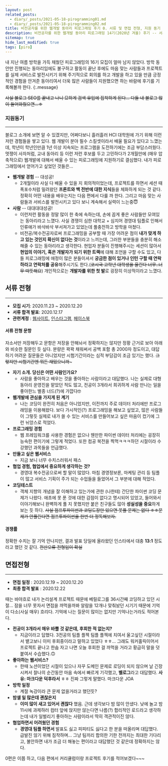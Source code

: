 ```yaml
---
layout: post
related_posts:
  - diary/_posts/2021-05-18-pirogramming01.md
  - diary/_posts/2021-05-18-pirogramming02.md
title: 비전공자를 위한 웹개발 동아리 피로그래밍 후기 0. 서류 및 면접 전형, 지원 동기
description: 비전공자를 위한 웹개발 동아리 피로그래밍 14기(2020년 겨울) 후기 -- 서류 및 면접 전형, 그리고 지원 동기
sitemap: true
hide_last_modified: true
tags: [piro]
---
```


내 지난 여름 방학을 가득 채웠던 피로그래밍의 16기 모집이 얼마 남지 않았다. 방학 동안만 진행되는 동아리임에도 불구하고 활동이 끝난 후에도 마음 맞는 사람들과 프로젝트를 실제 서비스로 발전시키기 위해 주기적으로 회의를 하고 개발을 하고 있을 만큼 긍정적인 경험을 안겨준 동아리여서 더욱 많은 사람들이 지원했으면 하는 바람에 후기를 기록해볼까 한다.
{:.message}

~~사실 블로그 SEO를 끝내고 나니 묘하게 검색 유입에 집착하게 된다... 다들 내 블로그 많이 들어와줬으면...ㅎ~~

### 지원동기

---

블로그 소개에 보면 알 수 있겠지만, 어쩌다보니 흘러흘러 HCI 대학원에 가기 위해 이런저런 경험들을 쌓고 있다. 웹 개발이 분야 필수 스킬셋이라서 배울 필요가 있다고 느꼈는데, 학년이 학년인만큼 1년 이상 지속되는 프로그램을 도전하기에는 조금 부담스러웠다. 멋쟁이 사자처럼, 교내 동아리 등 이런 저런 후보를 두고 고민하다가 2개월만에 (매우 압축적으로) 웹개발에 대해서 배울 수 있는 피로그래밍에 지원하기로 결심했다. 내가 피로그래밍에서 얻어가고 싶었던 것들은...

- **웹개발 경험** -- 대성공!
  - 2개월이라 사실 다 배울 수 있을 지 회의적이었는데, 프로젝트를 하면서 세션 때 폭포수처럼 밀려왔던 **프론트와 백 전반에 대한 지식**들을 체화하게 되는 것 같다. 정확히 어떤 내용을 배우는지는 다음 편에서 다룰 까 한다. 그리고 마음 맞는 사람들과 서비스를 발전시키고 있다 보니 계속해서 실력이 느는중😇
- **사람** -- 대대대대성공!
  - 이런저런 활동을 정말 많이 한 축에 속하는데, 손에 꼽게 좋은 사람들만 모여있는 동아리라고 느꼈다. 사실 경쟁이 심한 대학교 + 심지어 경영대 팀플로 인해서 인류애가 바삭바삭 부서져가고 있었는데 풀충전하고 방학을 마쳤다.
  - 비전공/복수전공자로써 프로그래밍을 공부할 때 가장 어려운 점이 **내가 맞게 하고 있는 것인지 확신이 없다는 것**이라고 느끼는데, 그러한 부분들을 충분히 해소해줄 수 있는 동아리라고 생각한다. 현업자 분들이 진행해주시는 세션이 많아서 **현업의 이야기, 혹은 개발자가 되기 위한 트랙**에 대해 조언을 구할 수도 있고, 다들 피로그래밍에 애정이 많은 분들이셔서 **궁금한 점이 있거나 인턴 구할 때 연락하라고 연락처를 공유**해주시기도 한다.(~~코시국 고학년 대학생을 울린다 너무..너무 따뜻해요~~) 개인적으로는 **개발자를 위한 첫 발**로 굉장히 이상적이라고 느꼈다.

## 서류 전형

---

- **모집 시기**: 2020.11.23 ~ 2020.12.20
- **서류 합격 발표**: 2020.12.17
- **관련계정** : [웹사이트](http://pirogramming.com), [인스타그램](https://www.instagram.com/pirogramming_official/), [페이스북](https://www.facebook.com/p.rogramming3k)

#### 서류 전형 문항

자소서만 저장해두고 문항은 저장을 안해놔서 정확하지는 않지만 정황 근거로 보아 아래와 비슷한 질문인 듯 싶다. 분량은 꽉꽉 채워써서 공백 포함 총 2000자 정도이고, 대답하기 어려운 질문들은 아니었지만 시험기간이라는 심적 부담감이 조금 있기는 했다. ~~그렇지만 시험기간엔 뭐든 재밌으니까~~~

- **자기 소개. 당신은 어떤 사람인가요?**
  - 사람을 좋아하고 배우는 것을 좋아하는 사람이라고 대답했다. 나는 실제로 대형 동아리 운영진을 맡았던 적도 많고, 전공이 3개라서 희귀하게 사람 만나는 일을 좋아한느 별종 너드(?)에 가깝다🤓
- **웹개발에 관심을 가지게 된 계기**
  - 나는 코딩이 완전히 처음은 아니었지만, 이전까지 주로 데이터 처리에만 프로그래밍을 이용해왔다. 보다 가시적인(?) 프로그래밍을 해보고 싶었고, 많은 사람들이 그렇듯 실제로 내가 쓸 수 있는 서비스를 만들어보고 싶은 마음이 컸기에 그런 뉘앙스로 적었다.
- **프로그래밍 경험**
  - 웹 프레임워크를 사용한 경험은 없으나 웬만한 파이썬 데이터 처리에는 굉장히 능숙한 편이기에 그렇게 적었다. 또한 컴공 복전을 찍먹ㅋㅋㅋ하던 시절이라 수강했던 과목들을 언급했다.
- **만들고 싶은 웹서비스**
  - 지금 보니 너무 수치스러워서 패스
- **협업 경험, 협업에서 중요하게 생각하는 것?**
  - 경영대 복수전공으로써 할 말이 많았다. 마침 경영정보론, 마케팅 관리 등 팀플이 많고 서비스 기획이 주가 되는 수업들을 들었어서 그 부분에 대해 적었다.
- **코딩테스트**
  - 객체 지향의 개념을 잘 이해하고 있는가에 관한 (나한테) 간단한 파이썬 코딩 문제가 나왔다. 애초에 못 푼 것에 대한 감점이 없다고 명시되어 있었고, 들어와서 이야기해보니 완벽하게 풀 지 못했지만 붙은 친구들도 많아 **성실성을 중요**하게 보는 듯 하다. ~~사실 점프투파이썬과 코딩도장만 있으면 못풀 문제는 없다 ㅎㅎ문제가 안풀린다면 점프투파이썬을 한번 더 정독해보자.~~

#### 경쟁률

정확한 수치는 잘 기억 안나지만, 결과 발표 당일에 올라왔던 인스타에서 대충 **13:1** 정도라고 했던 것 같다. ~~전산오류 전형임이 확실~~

## 면접전형

---

- **면접 일정** : 2020.12.19 ~ 2020.12.20
- **최종 합격 발표** : 2020.12.22

때는 바야흐로 내가 논리설계 프로젝트 때문에 베릴로그를 36시간째 코딩하고 있던 시절... 잠을 너무 못자서 면접을 까먹을까봐 알람을 12개나 맞춰놨던 시기기 때문에 기억이 다소(사실 매우) 흐리다. 기억에 나는 질문이 많이는 없지만 기억나는거라도 적어본다.

- **전공이 3개라서 매우 바쁠 것 같은데, 후회한 적 없는지?**
  - 지금이라고 답했다. 3전공의 팀플 플젝 팀플 플젝에 치여서 울고싶던 시절이라서 뱉고보니 이미 후회중이라고 말하고 있었다 ㅎㅎ... 그래도 워커홀릭이어서 프로젝트 끝나고 한숨 자고 나면 오늘 후회한 걸 까먹을 거라고 황급히 말을 덧붙여서 수습했다.🙃
- **좋아하는 웹서비스?**
  - 한때 노션이었던 시절이 있으나 자꾸 도메인 문제로 로딩이 되지 않으며 날 긴장시켜서 찰나의 순간동안 마음 속에서 빠르게 기각했고, **벨로그**라고 대답했다. **사유: 마크다운 덕후라서** ㅎㅎ 진짜 그렇게 말했다. 마크다운 JOA
- **방학 일정**
  - 계절 녹강이라 큰 문제 없을거라고 했던듯?
- **밤샐 일 많은데 괜찮은지**
  - **이미 많이 새고 있어서 괜찮다** 했음. 근데 생각보다 밤 많이 안샜다. 낮에 놀고 밤 11시에 과제하러 컴터 앞에 앉지만 않는다면 나름(?) 합리적인 로드라고 생각하는데 내가 일벌리기 좋아하는 사람이라서 딱히 객관적이진 않다.
- **협업하면서 어려웠던 경험**
  - **경영대 팀플 하면서** 발표도 싫고 피피티도 싫다고 한 분을 떠올리며 대답했다. 급발진 않기 위해 침착하며... 그냥 팀끼리 합의한 기한 전까지는 최대한 기다리고, 불안하면 내가 조금 더 해놓는 편이라고 대답했던 것 같은데 정확하지는 않다.

0편은 이쯤 하고, 다음 편에서 커리큘럼이랑 프로젝트 후기를 적어보겠다~~~
